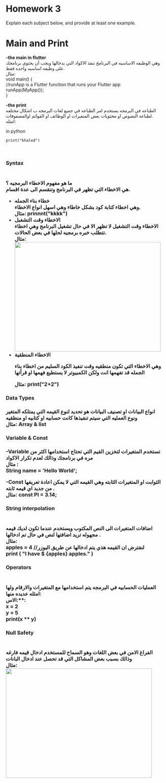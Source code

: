 # Homework 3

Explain each subject below, and provide at least one example.

# Main and Print

**-the main in flutter**
<br/>
وهي الوظيفه الاساسيه في البرنامج تنفذ الاكواد التي بدخالها ويجب أن يحتوي برنامجك على وظيفه اساسيه واحده فقط.
<br/>
مثال:
<br/>
 void main() {
 <br/>
 //runApp is a Flutter function that runs your Flutter app
 <br/>
  runApp(MyApp());  
}

**-the print**
<br/>
الطباعه في البرمجه يستخدم امر الطباعه  في جميع لغات البرمجه ب اشكال مختلفه لطباعة النصوص او محتويات بعض المتغيرات او الوظائف او القوائم اوالمصفوفات.
<br/>
امثله:
<br/>

in python 
<br/>

    print("khaled")
<br/>

<h3>Syntax<h3/>
<br/>
 ما هو مفهوم الاخطاء البرمجيه ؟ 
 <br/>
 هي الاخطاء التي تظهر في البرنامج وتنقسم الى عدة اقسام.
 <br/>
 <ul>
 <li>خطاء بناء الجمله</li>
  وهي اخطاء كتابة كود بشكل خاطاء وهي اسهل انواع الاخطاء. 
  <br/>
مثال:
   prinnnt("kkkk")
  <br/>
  
  <li>الاخطاء وقت التشغبل</li>
  الاخطاء وقت التشغيل لا تظهر الا في حال تشغيل البرنامج وهي اخطاء تتطلب خبره برمجيه لحلها في بعض الحالات.
  <br/>
  مثال:
  <br/>
  <img src="https://user-images.githubusercontent.com/115969743/200867214-774c78f1-f193-45ba-b7e3-cb8fcc8eabf3.png" width="460" height="345">
  <br/>
  <li>الاخطاء المنطقية</li>
<p> وهي الاخطاء التي تكون منطقيه وقت تنفيذ الكود السليم من اخطاء بناء الجمله قد تفهمها انت ولكن الكمبيوتر لا يستطيع فهمها او قرأتها <p/>
  مثال:
  print("2+2")
</ul>  

<h3> Data Types <h3/>
 انواع البيانات او تصنيف البيانات هو تحديد لنوع القيمه التي يمتلكه المتغير ونوع العمليه التي سيتم تنفيذها كانت حسابيه او كتابيه او منطقيه 
 <br/>
 مثال:
 Array & list 
 
<h3> Variable  & Const <h3/>
 
  **-Variable**
  تستخدم المتغيرات لتخزين القيم التي تحتاج استخدامها اكثر من مره في برنامجك وذالك لعدم تكرار الاكواد
 <br/>
 مثال :
 <br/>
 String name = 'Hello World';
 <br/>
 
 -Const
 الثوابت او المتغيرات الثابته وهي القيمه التي لا يمكن اعادة تعريفها من جديد اي قيمه ثابته .
 <br/>
 مثال:
 const PI = 3.14;
 
 
<h3> String interpolation<h3/>
 <br/>
 اضافات المتغيرات الى النص المكتوب ويستخدم عندما تكون لديك قيمه مجهوله تريد اضافتها لنص في حال تم ادخالها .
 <br/>
 مثال:
 <br/>
 apples  =  4 //لنفترض ان القيمه هذي يتم ادخالها عن طريق اليوزر
<br/>
 print ( "I have $ {apples} apples." )

<h3> Operators <h3/>
 <br/>
 العمليات الحسابيه في البرمجه يتم استخدامها مع المتغيرات والارقام ولها امثله عديده منها:
  <br/>
 الاس:**:
 <br/>
 x = 2
  <br/>
y = 5
  <br/>
print(x ** y)


<h3> Null Safety<h3/>
  <br/>
 الفراغ الامن في بعض اللغات وهو السماح للمستخدم ادخال قيمه فارغه وذالك بسبب بعض المشاكل التي قد تحصل عند ادخال البانات
  <br/>
 مثال:
  <br/>
 
 <img src="https://user-images.githubusercontent.com/115969743/200890734-d68d2ae2-bb52-46ac-adf3-23bc59c722bb.png" width="460" height="345">
